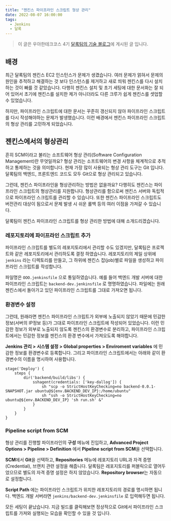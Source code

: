 ```yaml
---
title: "젠킨스 파이프라인 스크립트 형상 관리"
date: 2022-08-07 16:00:00
tags:
  - Jenkins
  - 달록
---
```


> 이 글은 우아한테크코스 4기 [달록팀의 기술 블로그](https://dallog.github.io/jenkins-pipeline-from-scm)에 게시된 글 입니다.

## 배경

최근 달록팀의 젠킨스 EC2 인스턴스가 문제가 생겼습니다. 여러 문제가 얽혀서 문제의 원인을 추적하고 해결하는 것 보다 인스턴스를 제거하고 새로 띄워 젠킨스를 다시 설치하는 것이 빠를 것 같았습니다. 다행히 젠킨스 설치 및 초기 세팅에 대한 문서화는 잘 되어 있어서 초기에 젠킨스를 설치한 제가 아니더라도 다른 크루가 쉽게 젠킨스를 셋업할 수 있었습니다.

하지만, 파이프라인 스크립트에 대한 문서는 꾸준히 갱신되지 않아 파이프라인 스크립트를 다시 작성해야하는 문제가 발생했습니다. 이런 배경에서 젠킨스 파이프라인 스크립트의 형상 관리를 고민하게 되었습니다.

## 젠킨스에서의 형상관리

흔히 SCM이라고 불리는 소프트웨어 형상 관리(Software Configuration Management)란 무엇일까요? 형상 관리는 소프트웨어의 변경 사항을 체계적으로 추적하고 통제하는 것을 의미합니다. 현재 가장 많이 사용되는 형상 관리 도구는 Git 입니다. 달록팀의 백엔드, 프론트엔드 코드도 모두 Git으로 형상 관리되고 있습니다.

그런데, 젠킨스 파이프라인을 형상관리하는 방법은 없을까요? 다행히도 젠킨스는 파이프라인 스크립트의 형상관리를 지원합니다. 형상관리를 함으로써 젠킨스 서버와 독립적으로 파이프라인 스크립트를 관리할 수 있습니다. 또한 젠킨스 파이프라인 스크립트도 버전관리 대상이 됨으로서 문제 발생 시 쉬운 롤백 등의 여러 이점을 가져갈 수 있습니다.

달록팀이 젠킨스 파이프라인 스크립트를 형상 관리한 방법에 대해 소개드리겠습니다.

### 레포지토리에 파이프라인 스크립트 추가

파이프라인 스크립트를 별도의 레포지토리에서 관리할 수도 있겠지만, 달록팀은 프로젝트와 같은 레포지토리에서 관리하도록 결정 하였습니다. 레포지토리의 제일 상위에 `jenkins` 라는 디렉토리를 만들고, 그 하위에 젠킨스 잡(job)별로 파일을 생성하고 파이프라인 스크립트를 작성합니다.

파일명은 `OOO.jenkinsfile` 으로 통일하였습니다. 예를 들어 백엔드 개발 서버에 대한 파이프라인 스크립트는 `backend-dev.jenkinsfile` 로 명명하였습니다. 파일에는 원래 젠킨스에서 돌아가고 있던 파이프라인 스크립트를 그대로 가져오면 됩니다.

### 환경변수 설정

그런데, 원래라면 젠킨스 파이프라인 스크립트가 외부에 노출되지 않았기 때문에 민감한 정보(서버의 IP정보 등)가 그대로 파이프라인 스크립트에 작성되어 있었습니다. 이런 민감한 정보가 외부로 노출되지 않도록 젠킨스의 환경변수로 분리하고, 파이프라인 스크립트에서는 민감한 정보를 젠킨스의 환경 변수에서 가져오도록 해야합니다.

**Jenkins 관리 > 시스템 설정 > Global properties > Enviroment variables** 에 민감한 정보를 환경변수로 등록합니다. 그리고 파이프라인 스크립트에서는 아래와 같이 환경변수의 이름을 명시하여 사용합니다.

```
stage('Deploy') {
    steps {
        dir('backend/build/libs') {
            sshagent(credentials: ['key-dallog']) {
                sh "scp -o StrictHostKeyChecking=no backend-0.0.1-SNAPSHOT.jar ubuntu@${env.BACKEND_DEV_IP}:/home/ubuntu"
                sh "ssh -o StrictHostKeyChecking=no ubuntu@${env.BACKEND_DEV_IP} 'sh run.sh' &"
            }
        }
    }
}
```

### Pipeline script from SCM

형상 관리를 진행할 파이프라인의 **구성** 메뉴에 진입하고, **Advanced Project Options > Pipeline > Definition** 에서 **Pipeline script from SCM**을 선택합니다.

**SCM**에서 **Git**을 선택하고, **Repositories** 메뉴에 레포지토리 URL과 자격 증명(Credential), 브랜치 관련 설정을 해줍니다. 달록팀은 레포지토리를 퍼블릭으로 열어두었으므로 별도의 자격 증명 설정은 하지 않았습니다. **Repository browser**는 자동으로 설정합니다.

**Script Path** 에는 파이프라인 스크립트가 위치한 레포지토리의 경로를 명시하면 됩니다. 백엔드 개발 서버라면 `jenkins/backend-dev.jenkinsfile` 로 입력해두면 됩니다.

모든 세팅이 끝났습니다. 지금 빌드를 클릭해보면 정상적으로 Git에서 파이프라인 스크립트를 가져와 실행되는 모습을 확인할 수 있을 것 입니다.
